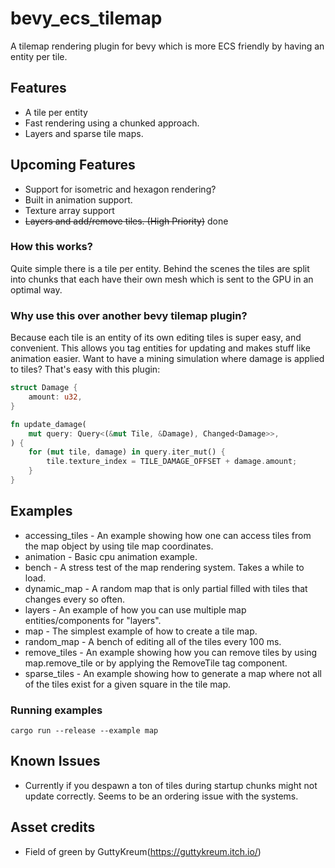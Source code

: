 # bevy_ecs_tilemap
A tilemap rendering plugin for bevy which is more ECS friendly by having an entity per tile.

## Features
 - A tile per entity
 - Fast rendering using a chunked approach.
 - Layers and sparse tile maps.

## Upcoming Features
 - Support for isometric and hexagon rendering?
 - Built in animation support.
 - Texture array support
 - ~~Layers and add/remove tiles. (High Priority)~~ done


### How this works?
Quite simple there is a tile per entity. Behind the scenes the tiles are split into chunks that each have their own mesh which is sent to the GPU in an optimal way.

### Why use this over another bevy tilemap plugin?
Because each tile is an entity of its own editing tiles is super easy, and convenient. This allows you tag entities for updating and makes stuff like animation easier. Want to have a mining simulation where damage is applied to tiles? That's easy with this plugin:

```rust
struct Damage {
    amount: u32,
}

fn update_damage(
    mut query: Query<(&mut Tile, &Damage), Changed<Damage>>,
) {
    for (mut tile, damage) in query.iter_mut() {
        tile.texture_index = TILE_DAMAGE_OFFSET + damage.amount;
    }
}
```

## Examples
 - accessing_tiles - An example showing how one can access tiles from the map object by using tile map coordinates.
 - animation - Basic cpu animation example.
 - bench - A stress test of the map rendering system. Takes a while to load.
 - dynamic_map - A random map that is only partial filled with tiles that changes every so often.
 - layers - An example of how you can use multiple map entities/components for "layers".
 - map - The simplest example of how to create a tile map.
 - random_map - A bench of editing all of the tiles every 100 ms.
 - remove_tiles - An example showing how you can remove tiles by using map.remove_tile or by applying the RemoveTile tag component.
 - sparse_tiles - An example showing how to generate a map where not all of the tiles exist for a given square in the tile map.

### Running examples
`cargo run --release --example map`


## Known Issues
 - Currently if you despawn a ton of tiles during startup chunks might not update correctly. Seems to be an ordering issue with the systems.

## Asset credits
 - Field of green by GuttyKreum(https://guttykreum.itch.io/)